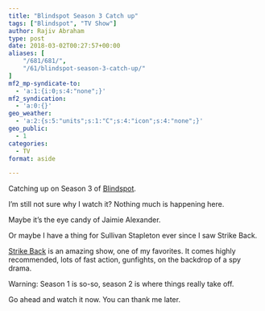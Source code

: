 ```yaml
---
title: "Blindspot Season 3 Catch up"
tags: ["Blindspot", "TV Show"]
author: Rajiv Abraham
type: post
date: 2018-03-02T00:27:57+00:00
aliases: [
    "/681/681/",
    "/61/blindspot-season-3-catch-up/"
]
mf2_mp-syndicate-to:
  - 'a:1:{i:0;s:4:"none";}'
mf2_syndication:
  - 'a:0:{}'
geo_weather:
  - 'a:2:{s:5:"units";s:1:"C";s:4:"icon";s:4:"none";}'
geo_public:
  - 1
categories:
  - TV
format: aside

---
```

<p style="text-align: left;">
  Catching up on Season 3 of <a href="https://www.imdb.com/title/tt4474344/" target="_blank" rel="noopener">Blindspot</a>.
</p>

<p style="text-align: left;">
  I&#8217;m still not sure why I watch it? Nothing much is happening here.
</p>

<p style="text-align: left;">
  Maybe it&#8217;s the eye candy of Jaimie Alexander.
</p>

<p style="text-align: left;">
  Or maybe I have a thing for Sullivan Stapleton ever since I saw Strike Back.
</p>

<p style="text-align: left;">
  <a href="http://www.imdb.com/title/tt1492179/" target="_blank" rel="noopener">Strike Back</a> is an amazing show, one of my favorites. It comes highly recommended, lots of fast action, gunfights, on the backdrop of a spy drama.
</p>

<p style="text-align: left;">
  Warning: Season 1 is so-so, season 2 is where things really take off.
</p>

<p style="text-align: left;">
  Go ahead and watch it now. You can thank me later.
</p>
